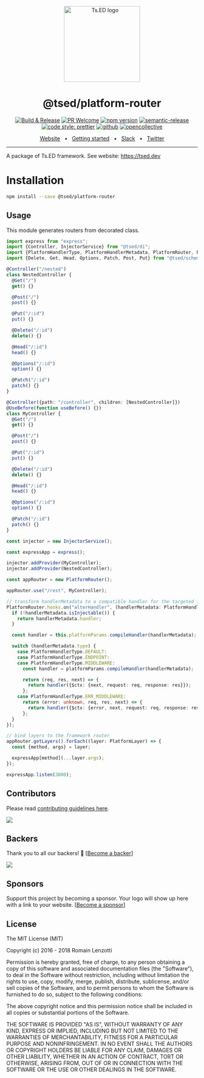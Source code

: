 <p style="text-align: center" align="center">
 <a href="https://tsed.dev" target="_blank"><img src="https://tsed.devtsed-og.png" width="200" alt="Ts.ED logo"/></a>
</p>

<div align="center">
   <h1>@tsed/platform-router</h1>

[![Build & Release](https://github.com/tsedio/tsed/workflows/Build%20&%20Release/badge.svg)](https://github.com/tsedio/tsed/actions?query=workflow%3A%22Build+%26+Release%22)
[![PR Welcome](https://img.shields.io/badge/PRs-welcome-brightgreen.svg)](https://github.com/tsedio/tsed/blob/master/CONTRIBUTING.md)
[![npm version](https://badge.fury.io/js/%40tsed%2Fcommon.svg)](https://badge.fury.io/js/%40tsed%2Fcommon)
[![semantic-release](https://img.shields.io/badge/%20%20%F0%9F%93%A6%F0%9F%9A%80-semantic--release-e10079.svg)](https://github.com/semantic-release/semantic-release)
[![code style: prettier](https://img.shields.io/badge/code_style-prettier-ff69b4.svg?style=flat-square)](https://github.com/prettier/prettier)
[![github](https://img.shields.io/static/v1?label=Github%20sponsor&message=%E2%9D%A4&logo=GitHub&color=%23fe8e86)](https://github.com/sponsors/romakita)
[![opencollective](https://img.shields.io/static/v1?label=OpenCollective%20sponsor&message=%E2%9D%A4&logo=OpenCollective&color=%23fe8e86)](https://opencollective.com/tsed)

</div>

<div align="center">
  <a href="https://tsed.dev">Website</a>
  <span>&nbsp;&nbsp;•&nbsp;&nbsp;</span>
  <a href="https://tsed.dev/getting-started/">Getting started</a>
  <span>&nbsp;&nbsp;•&nbsp;&nbsp;</span>
  <a href="https://slack.tsed.dev">Slack</a>
  <span>&nbsp;&nbsp;•&nbsp;&nbsp;</span>
  <a href="https://twitter.com/TsED_io">Twitter</a>
</div>

<hr />

A package of Ts.ED framework. See website: https://tsed.dev

# Installation

```bash
npm install --save @tsed/platform-router
```

## Usage

This module generates routers from decorated class.

```typescript
import express from "express";
import {Controller, InjectorService} from "@tsed/di";
import {PlatformHandlerType, PlatformHandlerMetadata, PlatformRouter, PlatformLayer} from "@tsed/platform-router";
import {Delete, Get, Head, Options, Patch, Post, Put} from "@tsed/schema";

@Controller("/nested")
class NestedController {
  @Get("/")
  get() {}

  @Post("/")
  post() {}

  @Put("/:id")
  put() {}

  @Delete("/:id")
  delete() {}

  @Head("/:id")
  head() {}

  @Options("/:id")
  option() {}

  @Patch("/:id")
  patch() {}
}

@Controller({path: "/controller", children: [NestedController]})
@UseBefore(function useBefore() {})
class MyController {
  @Get("/")
  get() {}

  @Post("/")
  post() {}

  @Put("/:id")
  put() {}

  @Delete("/:id")
  delete() {}

  @Head("/:id")
  head() {}

  @Options("/:id")
  option() {}

  @Patch("/:id")
  patch() {}
}

const injector = new InjectorService();

const expressApp = express();

injector.addProvider(MyController);
injector.addProvider(NestedController);

const appRouter = new PlatformRouter();

appRouter.use("/rest", MyController);

// transform handlerMetadata to a compatible handler for the targeted framework (Express.js, Koa.js, etc...)
PlatformRouter.hooks.on("alterHandler", (handlerMetadata: PlatformHandlerMetadata) => {
  if (!handlerMetadata.isInjectable()) {
    return handlerMetadata.handler;
  }

  const handler = this.platformParams.compileHandler(handlerMetadata);

  switch (handlerMetadata.type) {
    case PlatformHandlerType.DEFAULT:
    case PlatformHandlerType.ENDPOINT:
    case PlatformHandlerType.MIDDLEWARE:
      const handler = platformParams.compileHandler(handlerMetadata);

      return (req, res, next) => {
        return handler({$ctx: {next, request: req, response: res}});
      };
    case PlatformHandlerType.ERR_MIDDLEWARE:
      return (error: unknown, req, res, next) => {
        return handler({$ctx: {error, next, request: req, response: res}});
      };
  }
});

// bind layers to the framework router
appRouter.getLayers().forEach((layer: PlatformLayer) => {
  const {method, args} = layer;

  expressApp[method](...layer.args);
});

expressApp.listen(3000);
```

## Contributors

Please read [contributing guidelines here](https://tsed.devcontributing.html).

<a href="https://github.com/tsedio/tsed/graphs/contributors"><img src="https://opencollective.com/tsed/contributors.svg?width=890" /></a>

## Backers

Thank you to all our backers! 🙏 [[Become a backer](https://opencollective.com/tsed#backer)]

<a href="https://opencollective.com/tsed#backers" target="_blank"><img src="https://opencollective.com/tsed/tiers/backer.svg?width=890"></a>

## Sponsors

Support this project by becoming a sponsor. Your logo will show up here with a link to your
website. [[Become a sponsor](https://opencollective.com/tsed#sponsor)]

## License

The MIT License (MIT)

Copyright (c) 2016 - 2018 Romain Lenzotti

Permission is hereby granted, free of charge, to any person obtaining a copy of this software and associated
documentation files (the "Software"), to deal in the Software without restriction, including without limitation the
rights to use, copy, modify, merge, publish, distribute, sublicense, and/or sell copies of the Software, and to permit
persons to whom the Software is furnished to do so, subject to the following conditions:

The above copyright notice and this permission notice shall be included in all copies or substantial portions of the
Software.

THE SOFTWARE IS PROVIDED "AS IS", WITHOUT WARRANTY OF ANY KIND, EXPRESS OR IMPLIED, INCLUDING BUT NOT LIMITED TO THE
WARRANTIES OF MERCHANTABILITY, FITNESS FOR A PARTICULAR PURPOSE AND NONINFRINGEMENT. IN NO EVENT SHALL THE AUTHORS OR
COPYRIGHT HOLDERS BE LIABLE FOR ANY CLAIM, DAMAGES OR OTHER LIABILITY, WHETHER IN AN ACTION OF CONTRACT, TORT OR
OTHERWISE, ARISING FROM, OUT OF OR IN CONNECTION WITH THE SOFTWARE OR THE USE OR OTHER DEALINGS IN THE SOFTWARE.
